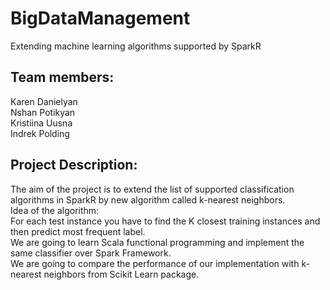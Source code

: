 # BigDataManagement
Extending machine learning algorithms supported by SparkR

## Team members: 
Karen Danielyan \
Nshan Potikyan \
Kristiina Uusna \
Indrek Polding 

## Project Description:
The aim of the project is to extend the list of supported classification algorithms in SparkR by new algorithm called k-nearest neighbors.
\
Idea of the algorithm:\
For each test instance you have to find the K closest training instances and then predict most frequent label. \
We are going to learn Scala functional programming and implement the same classifier over Spark Framework. \
We are going to compare the performance of our implementation with k-nearest neighbors from Scikit Learn package. 
